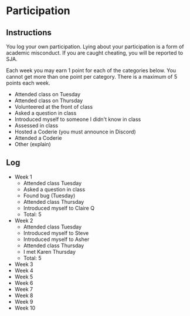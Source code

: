 Participation
=============

## Instructions ##

You log your own participation. Lying about your participation is a form of
academic misconduct. If you are caught cheating, you will be reported to SJA.

Each week you may earn 1 point for each of the categories below. You cannot get
more than one point per category. There is a maximum of 5 points each week.

+ Attended class on Tuesday
+ Attended class on Thursday
+ Volunteered at the front of class
+ Asked a question in class
+ Introduced myself to someone I didn't know in class
+ Assessed in class
+ Hosted a Coderie (you must announce in Discord)
+ Attended a Coderie
+ Other (explain)

## Log ##

- Week 1
	+ Attended class Tuesday
	+ Asked a question in class
	+ Found bug (Tuesday)
	+ Attended class Thursday
	+ Introduced myself to Claire Q
	+ Total: 5
- Week 2
	+ Attended class Tuesday
	+ Introduced myself to Steve
	+ Introduced myself to Asher
	+ Attended class Thursday
	+ I met Karen Thursday
	+ Total: 5
- Week 3
- Week 4
- Week 5
- Week 6
- Week 7
- Week 8
- Week 9
- Week 10
